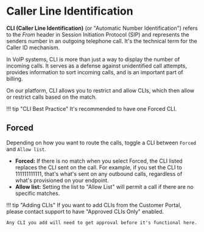 # Caller Line Identification

**CLI (Caller Line Identification)** (or "Automatic Number Identification") refers to the *From* header in Session Initiation Protocol (SIP) and represents the senders number in an outgoing telephone call. It's the technical term for the Caller ID mechanism.

In VoIP systems, CLI is more than just a way to display the number of incoming calls. It serves as a defense against unidentified call attempts, provides information to sort incoming calls, and is an important part of billing.

On our platform, CLI allows you to restrict and allow CLIs, which then allow or restrict calls based on the match.

!!! tip "CLI Best Practice"
  It's recommended to have one Forced CLI.

## Forced

Depending on how you want to route the calls, toggle a CLI between `Forced` and `Allow list`.

+ **Forced:** If there is no match when you select Forced, the CLI listed replaces the CLI sent on the call. For example, if you set the CLI to 111111111111, that's what's sent on any outbound calls, regardless of what's provisioned on your endpoint.
+ **Allow list:** Setting the list to "Allow List" will permit a call if there are no specific matches.

!!! tip "Adding CLIs"
    If you want to add CLIs from the Customer Portal, please contact support to have "Approved CLIs Only" enabled.

    Any CLI you add will need to get approval before it's functional here.

<!--stackedit_data:
eyJoaXN0b3J5IjpbNjA5NjA2Mjk2XX0=
-->
